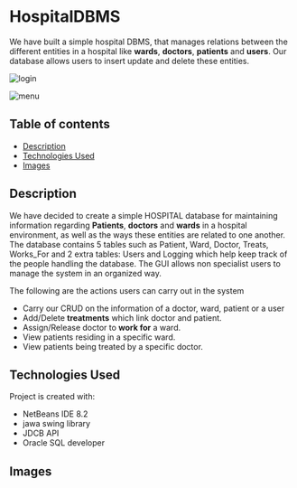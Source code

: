 # HospitalDBMS

We have built a simple hospital DBMS, that manages relations between the different entities in a hospital like <b>wards</b>, <b>doctors</b>, <b>patients</b> and <b>users</b>. Our database allows users to insert update and delete these entities.

![login](https://user-images.githubusercontent.com/50911194/88394817-19a00d80-cdd1-11ea-8217-f8284d2e0699.png)

![menu](https://user-images.githubusercontent.com/50911194/88394827-1efd5800-cdd1-11ea-9da7-7c7c886311a7.png)


## Table of contents
* [Description](#description)
* [Technologies Used](#technologies-used)
* [Images](#images)

## Description
We have decided to create a simple HOSPITAL database for maintaining information regarding <b>Patients</b>,  <b>doctors</b> and <b>wards</b> in a hospital environment, as well as the ways these entities are related to one another. The database contains 5 tables such as Patient, Ward, Doctor, Treats, Works_For and 2 extra tables: Users and Logging which help keep track of the people handling the database. The GUI allows non specialist users to manage the system in an organized way.

The following are the actions users can carry out in the system

* Carry our CRUD on the information of a doctor, ward, patient or a user
* Add/Delete <b>treatments</b> which link doctor and patient.
* Assign/Release doctor to <b>work for</b> a ward.
* View patients residing in a specific ward.
* View patients being treated by a specific doctor.


## Technologies Used
Project is created with:
* NetBeans IDE 8.2
* jawa swing library
* JDCB API
* Oracle SQL developer

## Images


